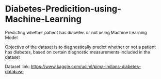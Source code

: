 # Diabetes-Predicition-using-Machine-Learning

Predicting whether patient has diabetes or not using Machine Learning Model

Objective of the dataset is to diagnostically predict whether or not a patient has diabetes, based on certain diagnostic measurements included in the dataset

Dataset link: https://www.kaggle.com/uciml/pima-indians-diabetes-database
